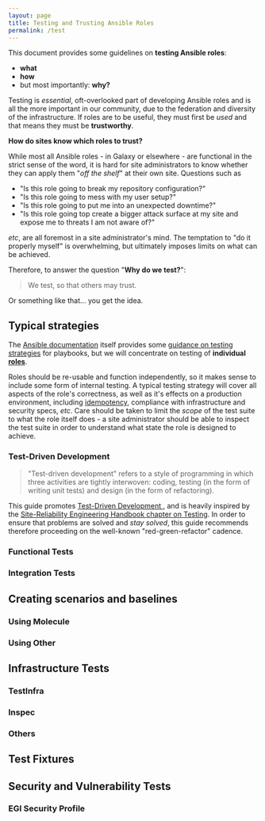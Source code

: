 ```yaml
---
layout: page
title: Testing and Trusting Ansible Roles
permalink: /test
---
```


This document provides some guidelines on **testing Ansible roles**:

  - **what**
  - **how**
  - but most importantly: **why?**

Testing is _essential_, oft-overlooked part of developing Ansible roles and is all the more important in our community, due to the federation and diversity of the infrastructure.
If roles are to be useful, they must first be _used_ and that means they must be **trustworthy**.

**How do sites know which roles to trust?**

While most all Ansible roles - in Galaxy or elsewhere - are functional in the strict sense of the word, it is hard for site administrators to know whether they can apply them "_off the shelf_" at their own site. Questions such as 
  
  - "Is this role going to break my repository configuration?"
  - "Is this role going to mess with my user setup?"
  - "Is this role going to put me into an unexpected downtime?"
  - "Is this role going top create a bigger attack surface at my site and expose me to threats I am not aware of?"

_etc_, are all foremost in a site administrator's mind. The temptation to "do it properly myself" is overwhelming, but ultimately imposes limits on what can be achieved.

Therefore, to answer the question "**Why do we test?**":

> We test, so that others may trust.

Or something like that... you get the idea.

## Typical strategies

The [Ansible documentation](https://docs.ansible.com/ansible) itself provides some [guidance on testing strategies](https://docs.ansible.com/ansible/latest/reference_appendices/test_strategies.html#testing-strategies) for playbooks, but we will concentrate on testing of **individual [roles](https://docs.ansible.com/ansible/latest/user_guide/playbooks_reuse_roles.html?highlight=roles)**.

Roles should be re-usable and function independently, so it makes sense to include some form of internal testing.
A typical testing strategy will cover all aspects of the role's correctness, as well as it's effects on a production environment, including [idempotency](https://docs.ansible.com/ansible/latest/reference_appendices/glossary.html?highlight=idempotent), compliance with infrastructure and security specs, _etc_.
Care should be taken to limit the _scope_ of the test suite to what the role itself does - a site administrator should be able to inspect the test suite in order to understand what state the role is designed to achieve.

### Test-Driven Development

> "Test-driven development" refers to a style of programming in which three activities are tightly interwoven: coding, testing (in the form of writing unit tests) and design (in the form of refactoring).

This guide promotes [Test-Driven Development ](https://www.agilealliance.org/glossary/tdd/), and is heavily inspired by the [Site-Reliability Engineering Handbook chapter on Testing](https://landing.google.com/sre/book/chapters/testing-reliability.html).
In order to ensure that problems are solved and _stay solved_, this guide recommends therefore proceeding on the well-known "red-green-refactor" cadence.

### Functional Tests


### Integration Tests


  

## Creating scenarios and baselines



### Using Molecule

### Using Other

## Infrastructure Tests

### TestInfra

### Inspec

### Others

## Test Fixtures

## Security and Vulnerability Tests

### EGI Security Profile

